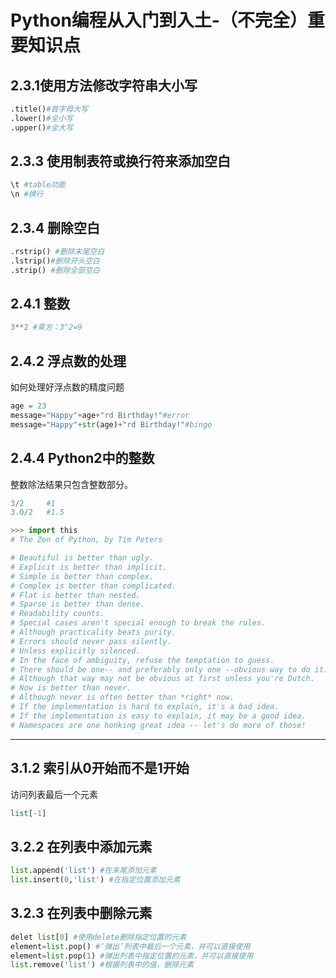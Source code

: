 # Python编程从入门到入土-（不完全）重要知识点

## 2.3.1使用方法修改字符串大小写

```python
.title()#首字母大写
.lower()#全小写
.upper()#全大写
```

## 2.3.3 使用制表符或换行符来添加空白

```python
\t #table功能
\n #换行
```

## 2.3.4 删除空白

```python
.rstrip() #删除末尾空白
.lstrip()#删除开头空白
.strip() #删除全部空白
```

## 2.4.1 整数

```python
3**2 #乘方：3^2=9
```

## 2.4.2 浮点数的处理

如何处理好浮点数的精度问题

```python
age = 23
message="Happy"+age+"rd Birthday!"#error
message="Happy"+str(age)+"rd Birthday!"#bingo
```

## 2.4.4 Python2中的整数

整数除法结果只包含整数部分。

```python
3/2     #1
3.0/2   #1.5
```

```python
>>> import this
# The Zen of Python, by Tim Peters

# Beautiful is better than ugly.
# Explicit is better than implicit.
# Simple is better than complex.
# Complex is better than complicated.
# Flat is better than nested.
# Sparse is better than dense.
# Readability counts.
# Special cases aren't special enough to break the rules.
# Although practicality beats purity.
# Errors should never pass silently.
# Unless explicitly silenced.
# In the face of ambiguity, refuse the temptation to guess.
# There should be one-- and preferably only one --obvious way to do it.
# Although that way may not be obvious at first unless you're Dutch.
# Now is better than never.
# Although never is often better than *right* now.
# If the implementation is hard to explain, it's a bad idea.
# If the implementation is easy to explain, it may be a good idea.
# Namespaces are one honking great idea -- let's do more of those!
```

------------------

## 3.1.2 索引从0开始而不是1开始

访问列表最后一个元素

```python
list[-1]
```

## 3.2.2 在列表中添加元素

```python
list.append('list') #在末尾添加元素
list.insert(0,'list') #在指定位置添加元素
```

## 3.2.3 在列表中删除元素

```python
delet list[0] #使用delete删除指定位置的元素
element=list.pop() #‘弹出’列表中最后一个元素，并可以直接使用
element=list.pop(1) #弹出列表中指定位置的元素，并可以直接使用
list.remove('list') #根据列表中的值，删除元素
```